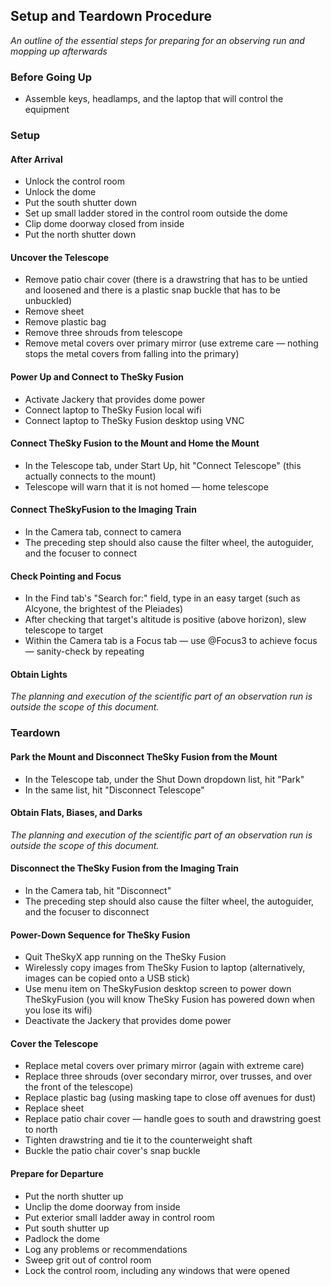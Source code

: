 ## Setup and Teardown Procedure

*An outline of the essential steps for preparing for an observing run and mopping up afterwards*

### Before Going Up

* Assemble keys, headlamps, and the laptop that will control the equipment

### Setup

#### After Arrival

* Unlock the control room
* Unlock the dome
* Put the south shutter down
* Set up small ladder stored in the control room outside the dome
* Clip dome doorway closed from inside
* Put the north shutter down

#### Uncover the Telescope

* Remove patio chair cover (there is a drawstring that has to be untied and loosened and there is a plastic snap buckle that has to be unbuckled)
* Remove sheet
* Remove plastic bag
* Remove three shrouds from telescope
* Remove metal covers over primary mirror (use extreme care &mdash; nothing stops the metal covers from falling into the primary)

#### Power Up and Connect to TheSky Fusion

* Activate Jackery that provides dome power
* Connect laptop to TheSky Fusion local wifi
* Connect laptop to TheSky Fusion desktop using VNC

#### Connect TheSky Fusion to the Mount and Home the Mount

* In the Telescope tab, under Start Up, hit "Connect Telescope" (this actually connects to the mount)
* Telescope will warn that it is not homed &mdash; home telescope

#### Connect TheSkyFusion to the Imaging Train

* In the Camera tab, connect to camera
* The preceding step should also cause the filter wheel, the autoguider, and the focuser to connect

#### Check Pointing and Focus

* In the Find tab's "Search for:" field, type in an easy target (such as Alcyone, the brightest of the Pleiades)
* After checking that target's altitude is positive (above horizon), slew telescope to target 
* Within the Camera tab is a Focus tab &mdash; use @Focus3 to achieve focus &mdash; sanity-check by repeating

#### Obtain Lights

*The planning and execution of the scientific part of an observation run is outside the scope of this document.*

### Teardown

#### Park the Mount and Disconnect TheSky Fusion from the Mount

* In the Telescope tab, under the Shut Down dropdown list, hit "Park"
* In the same list, hit "Disconnect Telescope"

#### Obtain Flats, Biases, and Darks

*The planning and execution of the scientific part of an observation run is outside the scope of this document.*

#### Disconnect the TheSky Fusion from the Imaging Train

* In the Camera tab, hit "Disconnect"
* The preceding step should also cause the filter wheel, the autoguider, and the focuser to disconnect

#### Power-Down Sequence for TheSky Fusion

* Quit TheSkyX app running on the TheSky Fusion
* Wirelessly copy images from TheSky Fusion to laptop (alternatively, images can be copied onto a USB stick)
* Use menu item on TheSkyFusion desktop screen to power down TheSkyFusion (you will know TheSky Fusion has powered down when you lose its wifi)
* Deactivate the Jackery that provides dome power

#### Cover the Telescope

* Replace metal covers over primary mirror (again with extreme care)
* Replace three shrouds (over secondary mirror, over trusses, and over the front of the telescope)
* Replace plastic bag (using masking tape to close off avenues for dust)
* Replace sheet
* Replace patio chair cover &mdash; handle goes to south and drawstring goest to north
* Tighten drawstring and tie it to the counterweight shaft
* Buckle the patio chair cover's snap buckle

#### Prepare for Departure

* Put the north shutter up
* Unclip the dome doorway from inside
* Put exterior small ladder away in control room
* Put south shutter up
* Padlock the dome
* Log any problems or recommendations
* Sweep grit out of control room
* Lock the control room, including any windows that were opened

